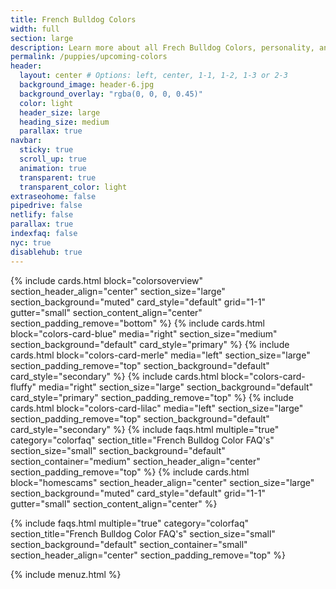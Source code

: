```yaml
---
title: French Bulldog Colors
width: full
section: large
description: Learn more about all Frech Bulldog Colors, personality, and prices. Join The Waitlist for your dream puppy.
permalink: /puppies/upcoming-colors
header:
  layout: center # Options: left, center, 1-1, 1-2, 1-3 or 2-3
  background_image: header-6.jpg
  background_overlay: "rgba(0, 0, 0, 0.45)"
  color: light
  header_size: large
  heading_size: medium
  parallax: true
navbar:
  sticky: true
  scroll_up: true
  animation: true
  transparent: true
  transparent_color: light
extraseohome: false
pipedrive: false
netlify: false
parallax: true
indexfaq: false
nyc: true
disablehub: true
---
```


{% include cards.html 
  block="colorsoverview" 
  section_header_align="center"
  section_size="large"
  section_background="muted"
  card_style="default"
  grid="1-1"
  gutter="small"
  section_content_align="center"
  section_padding_remove="bottom"
%}
{% include cards.html 
  block="colors-card-blue" 
  media="right" 
  section_size="medium"
  section_background="default"
  card_style="primary"
%}
{% include cards.html 
  block="colors-card-merle" 
  media="left" 
  section_size="large"
  section_padding_remove="top"
  section_background="default"
  card_style="secondary"
%}
{% include cards.html 
  block="colors-card-fluffy" 
  media="right" 
  section_size="large"
  section_background="default"
  card_style="primary"
  section_padding_remove="top"
%}
{% include cards.html 
  block="colors-card-lilac" 
  media="left" 
  section_size="large"
  section_padding_remove="top"
  section_background="default"
  card_style="secondary"
%}
{% include faqs.html 
  multiple="true" 
  category="colorfaq" 
  section_title="French Bulldog Color FAQ's" 
  section_size="small"
  section_background="default"
  section_container="medium"
  section_header_align="center"
  section_padding_remove="top"
%}
{% include cards.html 
  block="homescams" 
  section_header_align="center"
  section_size="large"
  section_background="muted"
  card_style="default"
  grid="1-1"
  gutter="small"
  section_content_align="center"
%}

{% include faqs.html 
  multiple="true" 
  category="colorfaq" 
  section_title="French Bulldog Color FAQ's" 
  section_size="small"
  section_background="default"
  section_container="small"
  section_header_align="center"
  section_padding_remove="top"
%}


{% include menuz.html %}